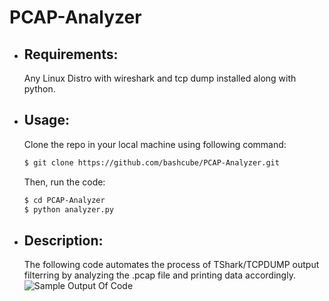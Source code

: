 # PCAP-Analyzer
  * ## Requirements:
      Any Linux Distro with wireshark and tcp dump installed 
      along with python.
      
  * ## Usage:
      Clone the repo in your local machine using following command:
      ```bash
      $ git clone https://github.com/bashcube/PCAP-Analyzer.git
      ```
      Then, run the code:
      ```bash
      $ cd PCAP-Analyzer
      $ python analyzer.py
      ```
      
  * ## Description:
      The following code automates the process of TShark/TCPDUMP
      output filterring by analyzing the .pcap file and printing
      data accordingly.
      ![Sample Output Of Code](https://github.com/bashcube/PCAP-Analyzer/Screenshot.png)
